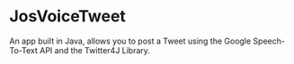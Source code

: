 # JosVoiceTweet
An app built in Java, allows you to post a Tweet using the Google Speech-To-Text API and the Twitter4J Library.
